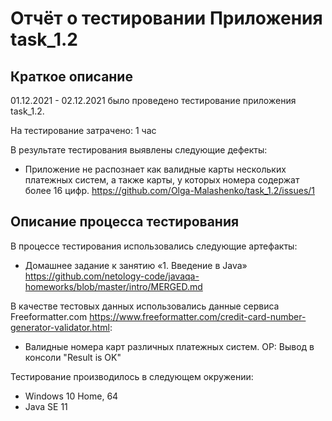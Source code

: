 # Отчёт о тестировании Приложения task_1.2

## Краткое описание

01.12.2021 - 02.12.2021 было проведено тестирование приложения task_1.2.

На тестирование затрачено: 1 час

В результате тестирования выявлены следующие дефекты:
* Приложение не распознает как валидные карты нескольких платежных систем, а также карты, у которых номера содержат более 16 цифр. https://github.com/Olga-Malashenko/task_1.2/issues/1

## Описание процесса тестирования

В процессе тестирования использовались следующие артефакты:
* Домашнее задание к занятию «1. Введение в Java» https://github.com/netology-code/javaqa-homeworks/blob/master/intro/MERGED.md



В качестве тестовых данных использовались данные сервиса Freeformatter.com  https://www.freeformatter.com/credit-card-number-generator-validator.html:
* Валидные номера карт различных платежных систем. ОР: Вывод в консоли "Result is OK"

Тестирование производилось в следующем окружении:

* Windows 10 Home, 64
* Java SE 11